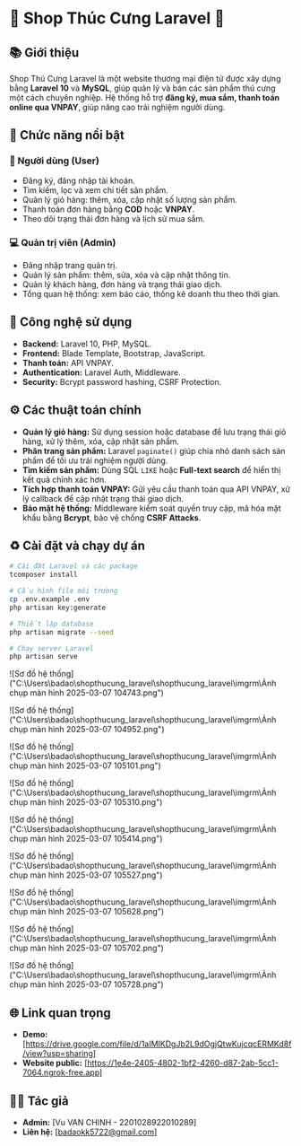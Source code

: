 # 🐶 Shop Thúc Cưng Laravel 🐶

## 📚 Giới thiệu
Shop Thú Cưng Laravel là một website thương mại điện tử được xây dựng bằng **Laravel 10** và **MySQL**, giúp quản lý và bán các sản phẩm thú cưng một cách chuyên nghiệp. Hệ thống hỗ trợ **đăng ký, mua sắm, thanh toán online qua VNPAY**, giúp nâng cao trải nghiệm người dùng.

## 💪 Chức năng nổi bật
### 👤 Người dùng (User)
- Đăng ký, đăng nhập tài khoản.
- Tìm kiếm, lọc và xem chi tiết sản phẩm.
- Quản lý giỏ hàng: thêm, xóa, cập nhật số lượng sản phẩm.
- Thanh toán đơn hàng bằng **COD** hoặc **VNPAY**.
- Theo dõi trạng thái đơn hàng và lịch sử mua sắm.

### 💻 Quản trị viên (Admin)
- Đăng nhập trang quản trị.
- Quản lý sản phẩm: thêm, sửa, xóa và cập nhật thông tin.
- Quản lý khách hàng, đơn hàng và trạng thái giao dịch.
- Tổng quan hệ thống: xem báo cáo, thống kê doanh thu theo thời gian.

## 🎯 Công nghệ sử dụng
- **Backend:** Laravel 10, PHP, MySQL.
- **Frontend:** Blade Template, Bootstrap, JavaScript.
- **Thanh toán:** API VNPAY.
- **Authentication:** Laravel Auth, Middleware.
- **Security:** Bcrypt password hashing, CSRF Protection.

## ⚙️ Các thuật toán chính
- **Quản lý giỏ hàng:** Sử dụng session hoặc database để lưu trạng thái giỏ hàng, xử lý thêm, xóa, cập nhật sản phẩm.
- **Phân trang sản phẩm:** Laravel `paginate()` giúp chia nhỏ danh sách sản phẩm để tối ưu trải nghiệm người dùng.
- **Tìm kiếm sản phẩm:** Dùng SQL `LIKE` hoặc **Full-text search** để hiển thị kết quả chính xác hơn.
- **Tích hợp thanh toán VNPAY:** Gửi yêu cầu thanh toán qua API VNPAY, xử lý callback để cập nhật trạng thái giao dịch.
- **Bảo mật hệ thống:** Middleware kiểm soát quyền truy cập, mã hóa mật khẩu bằng **Bcrypt**, bảo vệ chống **CSRF Attacks**.

## ♻️ Cài đặt và chạy dự án
```bash
# Cài đặt Laravel và các package
tcomposer install

# Cấu hình file môi trường
cp .env.example .env
php artisan key:generate

# Thiết lập database
php artisan migrate --seed

# Chạy server Laravel
php artisan serve

```
![Sơ đồ hệ thống]("C:\Users\badao\shopthucung_laravel\shopthucung_laravel\imgrm\Ảnh chụp màn hình 2025-03-07 104743.png")

![Sơ đồ hệ thống]("C:\Users\badao\shopthucung_laravel\shopthucung_laravel\imgrm\Ảnh chụp màn hình 2025-03-07 104952.png")

![Sơ đồ hệ thống]("C:\Users\badao\shopthucung_laravel\shopthucung_laravel\imgrm\Ảnh chụp màn hình 2025-03-07 105101.png")

![Sơ đồ hệ thống]("C:\Users\badao\shopthucung_laravel\shopthucung_laravel\imgrm\Ảnh chụp màn hình 2025-03-07 105310.png")

![Sơ đồ hệ thống]("C:\Users\badao\shopthucung_laravel\shopthucung_laravel\imgrm\Ảnh chụp màn hình 2025-03-07 105414.png")

![Sơ đồ hệ thống]("C:\Users\badao\shopthucung_laravel\shopthucung_laravel\imgrm\Ảnh chụp màn hình 2025-03-07 105527.png")

![Sơ đồ hệ thống]("C:\Users\badao\shopthucung_laravel\shopthucung_laravel\imgrm\Ảnh chụp màn hình 2025-03-07 105628.png")

![Sơ đồ hệ thống]("C:\Users\badao\shopthucung_laravel\shopthucung_laravel\imgrm\Ảnh chụp màn hình 2025-03-07 105702.png")

![Sơ đồ hệ thống]("C:\Users\badao\shopthucung_laravel\shopthucung_laravel\imgrm\Ảnh chụp màn hình 2025-03-07 105728.png")


## 🌐 Link quan trọng

- **Demo:** [https://drive.google.com/file/d/1aIMIKDgJb2L9dOgjQtwKujcqcERMKd8f/view?usp=sharing]
- **Website public:** [https://1e4e-2405-4802-1bf2-4260-d87-2ab-5cc1-7064.ngrok-free.app]

## 👨‍🎓 Tác giả
- **Admin:** [Vu VAN CHINH - 2201028922010289]
- **Liên hệ:** [badaokk5722@gmail.com]

